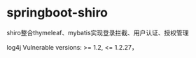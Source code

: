 # springboot-shiro
shiro整合thymeleaf、mybatis实现登录拦截、用户认证、授权管理

log4j Vulnerable versions: >= 1.2, <= 1.2.27，

